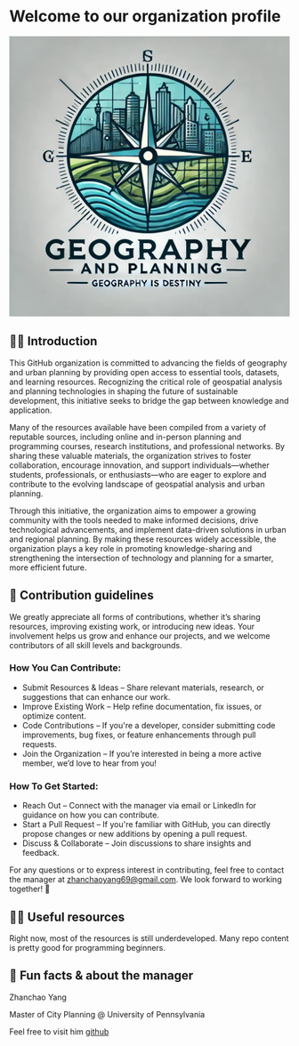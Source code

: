 # Welcome to our organization profile

![](profile/Geography_Planning_Firm_Logo.jpeg)

## 🙋‍♀️ Introduction
This GitHub organization is committed to advancing the fields of geography and urban planning by providing open access to essential tools, datasets, and learning resources. Recognizing the critical role of geospatial analysis and planning technologies in shaping the future of sustainable development, this initiative seeks to bridge the gap between knowledge and application.

Many of the resources available have been compiled from a variety of reputable sources, including online and in-person planning and programming courses, research institutions, and professional networks. By sharing these valuable materials, the organization strives to foster collaboration, encourage innovation, and support individuals—whether students, professionals, or enthusiasts—who are eager to explore and contribute to the evolving landscape of geospatial analysis and urban planning.

Through this initiative, the organization aims to empower a growing community with the tools needed to make informed decisions, drive technological advancements, and implement data-driven solutions in urban and regional planning. By making these resources widely accessible, the organization plays a key role in promoting knowledge-sharing and strengthening the intersection of technology and planning for a smarter, more efficient future.

## 🌈 Contribution guidelines 
We greatly appreciate all forms of contributions, whether it’s sharing resources, improving existing work, or introducing new ideas. Your involvement helps us grow and enhance our projects, and we welcome contributors of all skill levels and backgrounds.

### How You Can Contribute:
- Submit Resources & Ideas – Share relevant materials, research, or suggestions that can enhance our work.
- Improve Existing Work – Help refine documentation, fix issues, or optimize content.
- Code Contributions – If you're a developer, consider submitting code improvements, bug fixes, or feature enhancements through pull requests.
- Join the Organization – If you’re interested in being a more active member, we’d love to hear from you!

### How To Get Started:
- Reach Out – Connect with the manager via email or LinkedIn for guidance on how you can contribute.
- Start a Pull Request – If you're familiar with GitHub, you can directly propose changes or new additions by opening a pull request.
- Discuss & Collaborate – Join discussions to share insights and feedback.

For any questions or to express interest in contributing, feel free to contact the manager at zhanchaoyang69@gmail.com. We look forward to working together! 🚀

## 👩‍💻 Useful resources 
Right now, most of the resources is still underdeveloped.
Many repo content is pretty good for programming beginners.

## 🍿 Fun facts & about the manager
Zhanchao Yang

Master of City Planning @ University of Pennsylvania

Feel free to visit him [github](https://github.com/zyang91)
